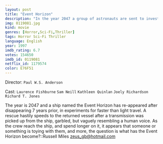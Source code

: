 ```yaml
---
layout: post
title: "Event Horizon"
description: "In the year 2047 a group of astronauts are sent to investigate and salvage the long lost starship Event Horizon. The ship disappeared mysteriously 7 years before on its maiden voyage and with its return comes even more mystery as the crew of the Lewis and Clark discover the real truth behind its disappearance and something even more terrifying..."
img: 0119081.jpg
kind: movie
genres: [Horror,Sci-Fi,Thriller]
tags: Horror Sci-Fi Thriller 
language: English
year: 1997
imdb_rating: 6.7
votes: 154650
imdb_id: 0119081
netflix_id: 1179574
color: E76F51
---
```

Director: `Paul W.S. Anderson`  

Cast: `Laurence Fishburne` `Sam Neill` `Kathleen Quinlan` `Joely Richardson` `Richard T. Jones` 

The year is 2047 and a ship named the Event Horizon has re-appeared after disappearing 7 years prior, in experiments for faster than light travel. A rescue hastily speeds to the returned vessel after a transmission was picked up from the ship, garbled, but vaguely resembling a human voice. As the crew reach the ship, and spend longer on it, it appears that someone or something is toying with them, and more, the question is what has the Event Horizon become?::Russell Miles <zeus_gb@hotmail.com>